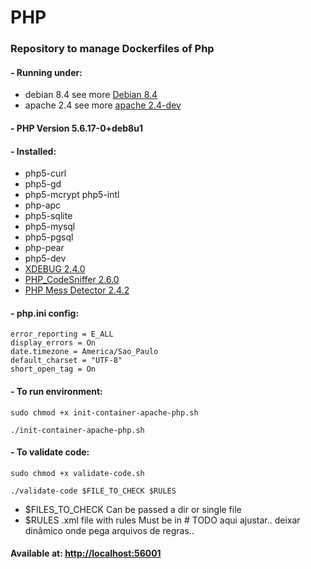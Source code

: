 # PHP
### Repository to manage Dockerfiles of Php

#### - Running under:
* debian 8.4 see more [Debian 8.4](https://github.com/fredericomartini-docker-libraries/debian/tree/8.4)
* apache 2.4 see more [apache 2.4-dev](https://github.com/fredericomartini-docker-libraries/apache/tree/apache-2.4-dev)

#### - PHP Version 5.6.17-0+deb8u1

#### - Installed:

 - php5-curl 
 - php5-gd 
 - php5-mcrypt php5-intl 
 - php-apc 
 - php5-sqlite 
 - php5-mysql 
 - php5-pgsql 
 - php-pear 
 - php5-dev 
 - [XDEBUG 2.4.0](https://xdebug.org/)
 - [PHP_CodeSniffer 2.6.0](http://pear.php.net/package/PHP_CodeSniffer/redirected)
 - [PHP Mess Detector 2.4.2](https://phpmd.org/)

#### - php.ini config:

    error_reporting = E_ALL
    display_errors = On
    date.timezone = America/Sao_Paulo
    default_charset = "UTF-8"
    short_open_tag = On

#### - To run environment:

    sudo chmod +x init-container-apache-php.sh

    ./init-container-apache-php.sh

 #### - To validate code:
  
    sudo chmod +x validate-code.sh       
    
    ./validate-code $FILE_TO_CHECK $RULES

 - $FILES_TO_CHECK Can be passed a dir or single file
 - $RULES .xml file with rules Must be in # TODO aqui ajustar.. deixar dinâmico onde pega arquivos de regras.. 

#### Available at: [http://localhost:56001](http://localhost:5600)
